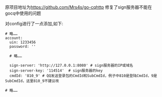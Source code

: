 原项目地址为<a href="https://github.com/Mrs4s/go-cqhttp">https://github.com/Mrs4s/go-cqhttp</a>
修复了sign服务器不能在gocq中使用的问题

对config进行了一点添加,如下:
<pre><code># 略……
account:
  uin: 1233456
  password: '' 

  # 略……
  
  sign-server: 'http://127.0.0.1:8080' # sign服务器的IP或域名
  sign-server-key: '114514'  # sign服务器的key
  cmdId: '810_9' # QQ发送登录包的CmdId和SubCmdId，例子中810是登陆CmdId，9是SubCmdId，这里810_9不建议改

# 略……
</code></pre>
